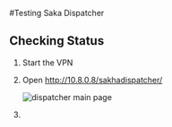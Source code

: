 #Testing Saka Dispatcher

## Checking Status
1. Start the VPN
2. Open http://10.8.0.8/sakhadispatcher/ 
   
   ![dispatcher main page](./dispatcher_main_page.png)
3. 

